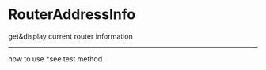 RouterAddressInfo
=================

get&amp;display current router information

------
how to use
*see test method 
